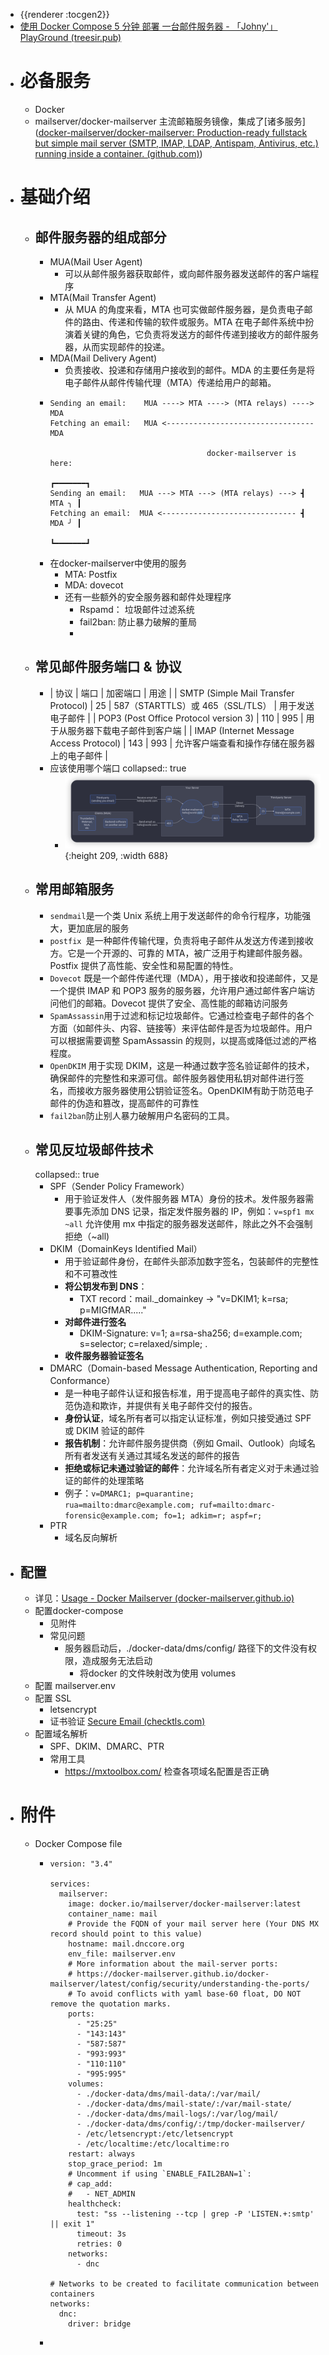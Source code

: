 - {{renderer :tocgen2}}
- [使用 Docker Compose 5 分钟 部署 一台邮件服务器 - 「Johny'」PlayGround (treesir.pub)](https://www.treesir.pub/post/docker-deploy-mailserver/)
- # 必备服务
	- Docker
	- mailserver/docker-mailserver 主流邮箱服务镜像，集成了[诸多服务]([docker-mailserver/docker-mailserver: Production-ready fullstack but simple mail server (SMTP, IMAP, LDAP, Antispam, Antivirus, etc.) running inside a container. (github.com)](https://github.com/docker-mailserver/docker-mailserver/#package-included-services))
- # 基础介绍
	- ## 邮件服务器的组成部分
		- MUA(Mail User Agent)
			- 可以从邮件服务器获取邮件，或向邮件服务器发送邮件的客户端程序
		- MTA(Mail Transfer Agent)
			- 从 MUA 的角度来看，MTA 也可实做邮件服务器，是负责电子邮件的路由、传递和传输的软件或服务。MTA 在电子邮件系统中扮演着关键的角色，它负责将发送方的邮件传递到接收方的邮件服务器，从而实现邮件的投递。
		- MDA(Mail Delivery Agent)
			- 负责接收、投递和存储用户接收到的邮件。MDA 的主要任务是将电子邮件从邮件传输代理（MTA）传递给用户的邮箱。
		- ```
		  Sending an email:    MUA ----> MTA ----> (MTA relays) ----> MDA
		  Fetching an email:   MUA <--------------------------------- MDA
		  
		                                     docker-mailserver is here:
		                                                          ┏━━━━━━━┓
		  Sending an email:   MUA ---> MTA ---> (MTA relays) ---> ┫ MTA ╮ ┃
		  Fetching an email:  MUA <------------------------------ ┫ MDA ╯ ┃
		                                                          ┗━━━━━━━┛
		  ```
		- 在docker-mailserver中使用的服务
			- MTA: Postfix
			- MDA: dovecot
			- 还有一些额外的安全服务器和邮件处理程序
				- Rspamd： 垃圾邮件过滤系统
				- fail2ban: 防止暴力破解的董局
				-
	- ## 常见邮件服务端口 & 协议
		- | 协议 | 端口 | 加密端口 | 用途 |
		  | SMTP (Simple Mail Transfer Protocol) | 25 | 587（STARTTLS）或 465（SSL/TLS） | 用于发送电子邮件 |
		  | POP3 (Post Office Protocol version 3) | 110 | 995 | 用于从服务器下载电子邮件到客户端 |
		  | IMAP (Internet Message Access Protocol) |  143 | 993 | 允许客户端查看和操作存储在服务器上的电子邮件 |
		- 应该使用哪个端口
		  collapsed:: true
			- ![image.png](../assets/image_1700460589333_0.png){:height 209, :width 688}
	- ## 常用邮箱服务
		- `sendmail`是一个类 Unix 系统上用于发送邮件的命令行程序，功能强大，更加底层的服务
		- `postfix `是一种邮件传输代理，负责将电子邮件从发送方传递到接收方。它是一个开源的、可靠的 MTA，被广泛用于构建邮件服务器。Postfix 提供了高性能、安全性和易配置的特性。
		- `Dovecot` 既是一个邮件传递代理（MDA），用于接收和投递邮件，又是一个提供 IMAP 和 POP3 服务的服务器，允许用户通过邮件客户端访问他们的邮箱。Dovecot 提供了安全、高性能的邮箱访问服务
		- `SpamAssassin`用于过滤和标记垃圾邮件。它通过检查电子邮件的各个方面（如邮件头、内容、链接等）来评估邮件是否为垃圾邮件。用户可以根据需要调整 SpamAssassin 的规则，以提高或降低过滤的严格程度。
		- `OpenDKIM` 用于实现 DKIM，这是一种通过数字签名验证邮件的技术，确保邮件的完整性和来源可信。邮件服务器使用私钥对邮件进行签名，而接收方服务器使用公钥验证签名。OpenDKIM有助于防范电子邮件的伪造和篡改，提高邮件的可靠性
		- `fail2ban`防止别人暴力破解用户名密码的工具。
	- ## 常见反垃圾邮件技术
	  collapsed:: true
		- SPF（Sender Policy Framework）
			- 用于验证发件人（发件服务器 MTA）身份的技术。发件服务器需要事先添加 DNS 记录，指定发件服务器的 IP，例如：`v=spf1 mx ~all` 允许使用 mx 中指定的服务器发送邮件，除此之外不会强制拒绝（~all)
		- DKIM（DomainKeys Identified Mail）
			- 用于验证邮件身份，在邮件头部添加数字签名，包装邮件的完整性和不可篡改性
			- **将公钥发布到 DNS**：
				- TXT record：mail._domainkey  -> "v=DKIM1; k=rsa; p=MIGfMAR....."
			- **对邮件进行签名**
				- DKIM-Signature: v=1; a=rsa-sha256; d=example.com; s=selector; c=relaxed/simple; .
			- **收件服务器验证签名**
		- DMARC（Domain-based Message Authentication, Reporting and Conformance）
			- 是一种电子邮件认证和报告标准，用于提高电子邮件的真实性、防范伪造和欺诈，并提供有关电子邮件交付的报告。
			- **身份认证**，域名所有者可以指定认证标准，例如只接受通过 SPF 或 DKIM 验证的邮件
			- **报告机制**：允许邮件服务提供商（例如 Gmail、Outlook）向域名所有者发送有关通过其域名发送的邮件的报告
			- **拒绝或标记未通过验证的邮件**：允许域名所有者定义对于未通过验证的邮件的处理策略
			- 例子：`v=DMARC1; p=quarantine; rua=mailto:dmarc@example.com; ruf=mailto:dmarc-forensic@example.com; fo=1; adkim=r; aspf=r;`
		- PTR
			- 域名反向解析
- ## 配置
	- 详见：[Usage - Docker Mailserver (docker-mailserver.github.io)](https://docker-mailserver.github.io/docker-mailserver/edge/usage/)
	- 配置docker-compose
		- 见附件
		- 常见问题
			- 服务器启动后，./docker-data/dms/config/ 路径下的文件没有权限，造成服务无法启动
				- 将docker 的文件映射改为使用 volumes
	- 配置 mailserver.env
	- 配置 SSL
		- letsencrypt
		- 证书验证 [Secure Email (checktls.com)](https://www.checktls.com/)
	- 配置域名解析
		- SPF、DKIM、DMARC、PTR
		- 常用工具
			- https://mxtoolbox.com/ 检查各项域名配置是否正确
- # 附件
	- Docker Compose file
		- ```docker
		  version: "3.4"
		  
		  services:
		    mailserver:
		      image: docker.io/mailserver/docker-mailserver:latest
		      container_name: mail
		      # Provide the FQDN of your mail server here (Your DNS MX record should point to this value)
		      hostname: mail.dnccore.org
		      env_file: mailserver.env
		      # More information about the mail-server ports:
		      # https://docker-mailserver.github.io/docker-mailserver/latest/config/security/understanding-the-ports/
		      # To avoid conflicts with yaml base-60 float, DO NOT remove the quotation marks.
		      ports:
		        - "25:25"
		        - "143:143"
		        - "587:587"
		        - "993:993"
		        - "110:110"
		        - "995:995"
		      volumes:
		        - ./docker-data/dms/mail-data/:/var/mail/
		        - ./docker-data/dms/mail-state/:/var/mail-state/
		        - ./docker-data/dms/mail-logs/:/var/log/mail/
		        - ./docker-data/dms/config/:/tmp/docker-mailserver/
		        - /etc/letsencrypt:/etc/letsencrypt
		        - /etc/localtime:/etc/localtime:ro
		      restart: always
		      stop_grace_period: 1m
		      # Uncomment if using `ENABLE_FAIL2BAN=1`:
		      # cap_add:
		      #   - NET_ADMIN
		      healthcheck:
		        test: "ss --listening --tcp | grep -P 'LISTEN.+:smtp' || exit 1"
		        timeout: 3s
		        retries: 0
		      networks:
		        - dnc
		  
		  # Networks to be created to facilitate communication between containers
		  networks:
		    dnc:
		      driver: bridge
		  ```
		-